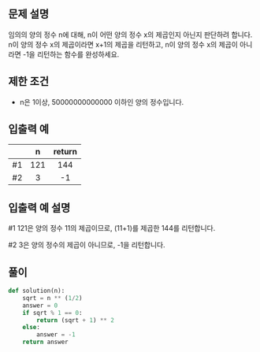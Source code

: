 ## 문제 설명
임의의 양의 정수 n에 대해, n이 어떤 양의 정수 x의 제곱인지 아닌지 판단하려 합니다.  
n이 양의 정수 x의 제곱이라면 x+1의 제곱을 리턴하고, n이 양의 정수 x의 제곱이 아니라면 -1을 리턴하는 함수를 완성하세요.

## 제한 조건
* n은 1이상, 50000000000000 이하인 양의 정수입니다.

## 입출력 예
||n|	return|
|:---:|:---:|:---:|
|#1|121|	144|
|#2|3|	-1|

## 입출력 예 설명
#1 121은 양의 정수 11의 제곱이므로, (11+1)를 제곱한 144를 리턴합니다.

#2 3은 양의 정수의 제곱이 아니므로, -1을 리턴합니다.

## **풀이**

```python
def solution(n):
    sqrt = n ** (1/2)
    answer = 0
    if sqrt % 1 == 0:
        return (sqrt + 1) ** 2
    else:
        answer = -1
    return answer
```

